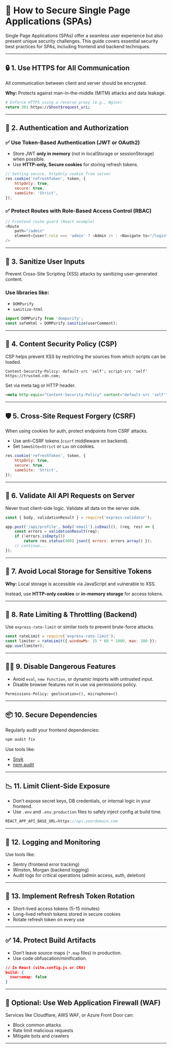 # 🔐 How to Secure Single Page Applications (SPAs)

Single Page Applications (SPAs) offer a seamless user experience but also present unique security challenges. This guide covers essential security best practices for SPAs, including frontend and backend techniques.

---

## 🔒 1. Use HTTPS for All Communication

All communication between client and server should be encrypted.

**Why:** Protects against man-in-the-middle (MITM) attacks and data leakage.

```bash
# Enforce HTTPS using a reverse proxy (e.g., Nginx)
return 301 https://$host$request_uri;
```

---

## 🔐 2. Authentication and Authorization

### ✅ Use Token-Based Authentication (JWT or OAuth2)

-   Store JWT **only in memory** (not in localStorage or sessionStorage) when possible.
-   Use **HTTP-only, Secure cookies** for storing refresh tokens.

```js
// Setting secure, httpOnly cookie from server
res.cookie('refreshToken', token, {
    httpOnly: true,
    secure: true,
    sameSite: 'Strict',
});
```

### ✅ Protect Routes with Role-Based Access Control (RBAC)

```js
// Frontend route guard (React example)
<Route
    path="/admin"
    element={user?.role === 'admin' ? <Admin /> : <Navigate to="/login" />}
/>
```

---

## 🧼 3. Sanitize User Inputs

Prevent Cross-Site Scripting (XSS) attacks by sanitizing user-generated content.

### Use libraries like:

-   `DOMPurify`
-   `sanitize-html`

```js
import DOMPurify from 'dompurify';
const safeHtml = DOMPurify.sanitize(userComment);
```

---

## 📜 4. Content Security Policy (CSP)

CSP helps prevent XSS by restricting the sources from which scripts can be loaded.

```http
Content-Security-Policy: default-src 'self'; script-src 'self' https://trusted.cdn.com;
```

Set via meta tag or HTTP header.

```html
<meta http-equiv="Content-Security-Policy" content="default-src 'self'" />
```

---

## 🛡️ 5. Cross-Site Request Forgery (CSRF)

When using cookies for auth, protect endpoints from CSRF attacks.

-   Use anti-CSRF tokens (`csurf` middleware on backend).
-   Set `SameSite=Strict` or `Lax` on cookies.

```js
res.cookie('refreshToken', token, {
    httpOnly: true,
    secure: true,
    sameSite: 'Strict',
});
```

---

## 🧪 6. Validate All API Requests on Server

Never trust client-side logic. Validate all data on the server side.

```js
const { body, validationResult } = require('express-validator');

app.post('/api/profile', body('email').isEmail(), (req, res) => {
    const errors = validationResult(req);
    if (!errors.isEmpty())
        return res.status(400).json({ errors: errors.array() });
    // continue...
});
```

---

## 🚫 7. Avoid Local Storage for Sensitive Tokens

**Why:** Local storage is accessible via JavaScript and vulnerable to XSS.

Instead, use **HTTP-only cookies** or **in-memory storage** for access tokens.

---

## 🧱 8. Rate Limiting & Throttling (Backend)

Use `express-rate-limit` or similar tools to prevent brute-force attacks.

```js
const rateLimit = require('express-rate-limit');
const limiter = rateLimit({ windowMs: 15 * 60 * 1000, max: 100 });
app.use(limiter);
```

---

## 🕵️‍♂️ 9. Disable Dangerous Features

-   Avoid `eval`, `new Function`, or dynamic imports with untrusted input.
-   Disable browser features not in use via permissions policy.

```http
Permissions-Policy: geolocation=(), microphone=()
```

---

## 📦 10. Secure Dependencies

Regularly audit your frontend dependencies:

```bash
npm audit fix
```

Use tools like:

-   [Snyk](https://snyk.io/)
-   [npm audit](https://docs.npmjs.com/cli/v8/commands/npm-audit)

---

## 📉 11. Limit Client-Side Exposure

-   Don’t expose secret keys, DB credentials, or internal logic in your frontend.
-   Use `.env` and `.env.production` files to safely inject config at build time.

```js
REACT_APP_API_BASE_URL=https://api.yourdomain.com
```

---

## 🔎 12. Logging and Monitoring

Use tools like:

-   Sentry (frontend error tracking)
-   Winston, Morgan (backend logging)
-   Audit logs for critical operations (admin access, auth, deletion)

---

## 🔄 13. Implement Refresh Token Rotation

-   Short-lived access tokens (5-15 minutes)
-   Long-lived refresh tokens stored in secure cookies
-   Rotate refresh token on every use

---

## ✅ 14. Protect Build Artifacts

-   Don’t leave source maps (`*.map` files) in production.
-   Use code obfuscation/minification.

```json
// In React (vite.config.js or CRA)
build: {
  sourcemap: false
}
```

---

## 🧰 Optional: Use Web Application Firewall (WAF)

Services like Cloudflare, AWS WAF, or Azure Front Door can:

-   Block common attacks
-   Rate limit malicious requests
-   Mitigate bots and crawlers

---
